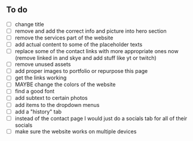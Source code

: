 ## To do
 - [ ] change title
 - [ ] remove and add the correct info and picture into hero section
 - [ ] remove the services part of the website
 - [ ] add actual content to some of the placeholder texts
 - [ ] replace some of the contact links with more appropriate ones now (remove linked in and skye and add stuff like yt or twitch)
 - [ ] remove unused assets
 - [ ] add proper images to portfolio or repurpose this page
 - [ ] get the links working
 - [ ] MAYBE change the colors of the website
 - [ ] find a good font
 - [ ] add subtext to certain photos
 - [ ] add items to the dropdown menus
 - [ ] add a "history" tab
 - [ ] instead of the contact page I would just do a socials tab for all of their socials
 - [ ] make sure the website works on multiple devices